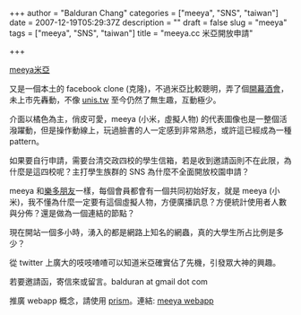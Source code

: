 +++
author = "Balduran Chang"
categories = ["meeya", "SNS", "taiwan"]
date = 2007-12-19T05:29:37Z
description = ""
draft = false
slug = "meeya"
tags = ["meeya", "SNS", "taiwan"]
title = "meeya.cc 米亞開放申請"

+++


[meeya米亞](http://meeya.cc/home.php)

又是一個本土的 facebook clone (克隆)，不過米亞比較聰明，弄了個[開幕酒會](http://blog.vista.tw/archives/2007/12/18/771)，未上市先轟動，不像 [unis.tw](http://www.cs.nctu.edu.tw/~changcc/wordpress/2007/11/16/my_unis/) 至今仍然了無生趣，互動極少。

介面以橘色為主，俏皮可愛，meeya (小米，虛擬人物) 的代表圖像也是一整個活潑躍動，但是操作動線上，玩過臉書的人一定感到非常熟悉，或許這已經成為一種 pattern。

如果要自行申請，需要台清交政四校的學生信箱，若是收到邀請函則不在此限，為什麼是這四校呢？主打學生族群的 SNS 為什麼不全面開放校園申請？

meeya 和[樂多朋友](http://www.cs.nctu.edu.tw/~changcc/wordpress/2007/11/28/roodo-friend-three/)一樣，每個會員都會有一個共同初始好友，就是 meeya (小米)，我不懂為什麼一定要有這個虛擬人物，方便廣播訊息？方便統計使用者人數與分佈？還是做為一個連結的節點？

現在開站一個多小時，湧入的都是網路上知名的網蟲，真的大學生所占比例是多少？

從 twitter 上廣大的吱吱喳喳可以知道米亞確實佔了先機，引發眾大神的興趣。

若要邀請函，寄信來或留言。balduran at gmail dot com

推廣 webapp 概念，請使用 [prism](http://www.cs.nctu.edu.tw/~changcc/wordpress/2007/11/05/prism/)。連結: [meeya webapp](http://www.cs.nctu.edu.tw/%7Echangcc/wordpress/wp-content/uploads/2007/12/meeya.webapp "meeya webapp")

